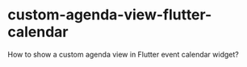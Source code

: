 # custom-agenda-view-flutter-calendar
How to show a custom agenda view in Flutter event calendar widget?

